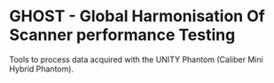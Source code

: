 # GHOST - Global Harmonisation Of Scanner performance Testing

Tools to process data acquired with the UNITY Phantom (Caliber Mini Hybrid Phantom).
